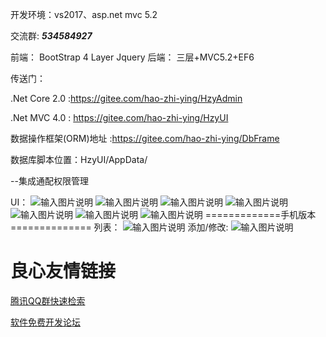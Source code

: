 

开发环境：vs2017、asp.net mvc 5.2

交流群: _**534584927**_ 

前端：
BootStrap 4
Layer
Jquery 
后端：
三层+MVC5.2+EF6

传送门：

.Net Core 2.0 :https://gitee.com/hao-zhi-ying/HzyAdmin

.Net MVC 4.0 : https://gitee.com/hao-zhi-ying/HzyUI

数据操作框架(ORM)地址 :https://gitee.com/hao-zhi-ying/DbFrame

数据库脚本位置：HzyUI/AppData/

--集成通配权限管理


UI：
![输入图片说明](https://gitee.com/uploads/images/2018/0619/104723_c3dc90aa_1242080.png "屏幕截图.png")
![输入图片说明](https://images.gitee.com/uploads/images/2018/0802/131316_76688b2e_1242080.png "屏幕截图.png")
![输入图片说明](https://gitee.com/uploads/images/2018/0619/104841_310228f6_1242080.png "屏幕截图.png")
![输入图片说明](https://gitee.com/uploads/images/2018/0422/164213_bb6042da_1242080.png "屏幕截图.png")
![输入图片说明](https://images.gitee.com/uploads/images/2018/0802/170103_0848ba85_1242080.png "屏幕截图.png")
![输入图片说明](https://gitee.com/uploads/images/2018/0422/164259_5271dab6_1242080.png "屏幕截图.png")
![输入图片说明](https://gitee.com/uploads/images/2018/0626/113906_5b213fa9_1242080.png "屏幕截图.png")
=============手机版本==============
列表：
![输入图片说明](https://git.oschina.net/uploads/images/2017/0905/164919_82beaa78_1242080.png "屏幕截图.png")
添加/修改:
![输入图片说明](https://git.oschina.net/uploads/images/2017/0905/164949_99895558_1242080.png "屏幕截图.png")


 # 良心友情链接

[腾讯QQ群快速检索](http://u.720life.cn/s/8cf73f7c)

[软件免费开发论坛](http://u.720life.cn/s/bbb01dc0)